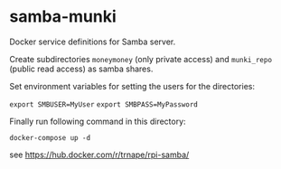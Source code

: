 # samba-munki

Docker service definitions for Samba server.

Create subdirectories `moneymoney` (only private access) and `munki_repo` (public read access) as samba shares.

Set environment variables for setting the users for the directories:

`export SMBUSER=MyUser`
`export SMBPASS=MyPassword`

Finally run following command in this directory: 

`docker-compose up -d`

see https://hub.docker.com/r/trnape/rpi-samba/
